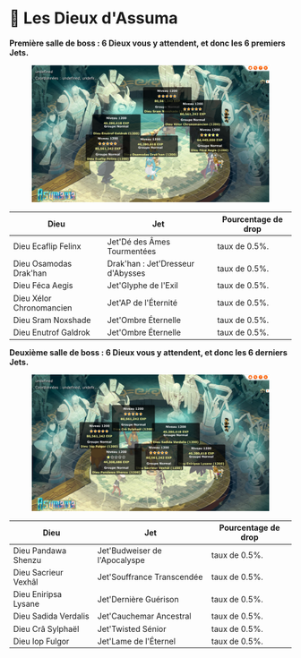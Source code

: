 # 👼 Les Dieux d'Assuma

**Première salle de boss : 6 Dieux vous y attendent, et donc les 6 premiers Jets.**

<figure><img src="../../.gitbook/assets/image (20).png" alt=""><figcaption></figcaption></figure>

| Dieu                     | Jet                               | Pourcentage de drop |
| ------------------------ | --------------------------------- | ------------------- |
| Dieu Ecaflip Felinx      | Jet'Dé des Âmes Tourmentées       | taux de 0.5%.       |
| Dieu Osamodas Drak'han   | Drak'han : Jet'Dresseur d'Abysses | taux de 0.5%.       |
| Dieu Féca Aegis          | Jet'Glyphe de l'Exil              | taux de 0.5%.       |
| Dieu Xélor Chronomancien | Jet'AP de l'Éternité              | taux de 0.5%.       |
| Dieu Sram Noxshade       | Jet'Ombre Éternelle               | taux de 0.5%.       |
| Dieu Enutrof Galdrok     | Jet'Ombre Éternelle               | taux de 0.5%.       |

**Deuxième salle de boss : 6 Dieux vous y attendent, et donc les 6 derniers Jets.**

<figure><img src="../../.gitbook/assets/image (21).png" alt=""><figcaption></figcaption></figure>

| Dieu                 | Jet                           | Pourcentage de drop |
| -------------------- | ----------------------------- | ------------------- |
| Dieu Pandawa Shenzu  | Jet'Budweiser de l'Apocalyspe | taux de 0.5%.       |
| Dieu Sacrieur Vexhâl | Jet'Souffrance Transcendée    | taux de 0.5%.       |
| Dieu Eniripsa Lysane | Jet'Dernière Guérison         | taux de 0.5%.       |
| Dieu Sadida Verdalis | Jet'Cauchemar Ancestral       | taux de 0.5%.       |
| Dieu Crâ Sylphaël    | Jet'Twisted Sénior            | taux de 0.5%.       |
| Dieu Iop Fulgor      | Jet'Lame de l'Éternel         | taux de 0.5%.       |

